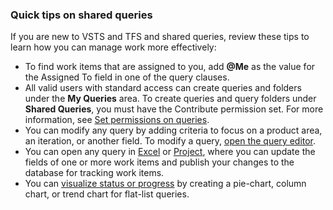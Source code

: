 

### Quick tips on shared queries

If you are new to VSTS and TFS and shared queries, review these tips to learn how you can manage work more effectively:

-   To find work items that are assigned to you, add **@Me** as the value for the Assigned To field in one of the query clauses.  
-   All valid users with standard access can create queries and folders under the **My Queries** area. To create queries and query folders under **Shared Queries**, you must have the Contribute permission set. For more information, see [Set permissions on queries](/vsts/work/track/set-query-permissions).
-   You can modify any query by adding criteria to focus on a product area, an iteration, or another field. To modify a query, [open the query editor](/vsts/work/track/using-queries).   
-   You can open any query in [Excel](/vsts/work/backlogs/office/bulk-add-modify-work-items-exce) or [Project](/vsts/work/backlogs/office/create-your-backlog-tasks-using-project), where you can update the fields of one or more work items and publish your changes to the database for tracking work items.  
-   You can [visualize status or progress](/vsts/report/charts) by creating a pie-chart, column chart, or trend chart for flat-list queries. 
